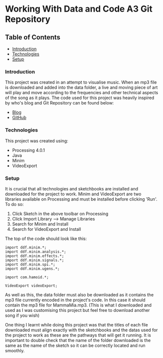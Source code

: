 # Working With Data and Code A3 Git Repository 
## Table of Contents
* [Introduction](###Introduction)
* [Technologies](###Technologies)
* [Setup](###Setup)
### Introduction
This project was created in an attempt to visualise music. When an mp3 file is downloaded and added into the data folder, a live and moving piece of art will play and move according to the frequencies and other technical aspects of the song as it plays. The code used for this project was heavily inspired by who's blog and Git Repository can be found below:
* [Blog](https://www.generativehut.com/post/using-processing-for-music-visualization)
* [GitHub](https://github.com/kassianh/imperative_visualizer)

### Technologies
This project was created using:

* Processing 4.0.1
* Java
* Minim
* VideoExport
### Setup
It is crucial that all technologies and sketchbooks are installed and downloaded for the project to work. 
Minim and VideoExport are two libraries available on Processing and must be installed before clicking 'Run'.
To do so:
1. Click Sketch in the above toolbar on Processing
2. Click Import Library --> Manage Libraries
3. Search for Minim and Install
4. Search for VideoExport and Install

The top of the code should look like this:
```
import ddf.minim.*;
import ddf.minim.analysis.*;
import ddf.minim.effects.*;
import ddf.minim.signals.*;
import ddf.minim.spi.*;
import ddf.minim.ugens.*;

import com.hamoid.*;

VideoExport videoExport;
```
As well as this, the data folder must also be downloaded as it contains the mp3 file currently encoded in the project's code. In this case it should contain the mp3 file for MammaMia.mp3. (This is what I downloaded and used as I was customising this project but feel free to download another song if you wish)

One thing I learnt while doing this project was that the titles of each file downloaded must align exactly with the sketchbooks and the datas used for the project to work as these are the pathways that will get it running. It is important to double check that the name of the folder downloaded is the same as the name of the sketch so it can be correctly located and run smoothly.
